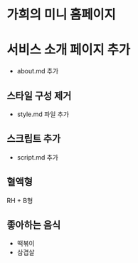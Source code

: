 # 가희의 미니 홈페이지

# 서비스 소개 페이지 추가

- about.md 추가

## 스타일 구성 제거

- style.md 파일 추가

## 스크립트 추가

- script.md 추가

## 혈액형

RH + B형

## 좋아하는 음식

- 떡볶이
- 삼겹살
